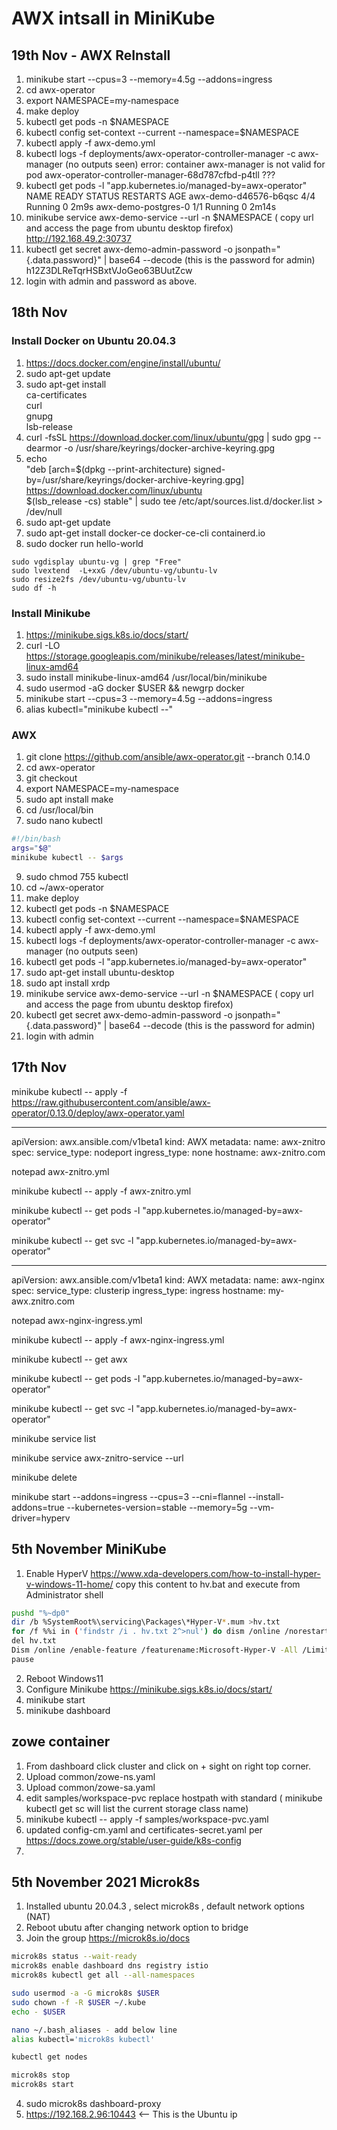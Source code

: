 # AWX intsall in MiniKube

## 19th Nov - AWX ReInstall

1. minikube start --cpus=3 --memory=4.5g --addons=ingress
2. cd awx-operator
3. export NAMESPACE=my-namespace
4. make deploy
5. kubectl get pods -n $NAMESPACE
6. kubectl config set-context --current --namespace=$NAMESPACE
7. kubectl apply -f awx-demo.yml
8. kubectl logs -f deployments/awx-operator-controller-manager -c awx-manager (no outputs seen)
error: container awx-manager is not valid for pod awx-operator-controller-manager-68d787cfbd-p4tll ???
9. kubectl get pods -l "app.kubernetes.io/managed-by=awx-operator"
NAME                    READY   STATUS    RESTARTS   AGE
awx-demo-d46576-b6qsc   4/4     Running   0          2m9s
awx-demo-postgres-0     1/1     Running   0          2m14s
10. minikube service awx-demo-service --url -n $NAMESPACE ( copy url and access the page from ubuntu desktop firefox)
http://192.168.49.2:30737
11. kubectl get secret awx-demo-admin-password -o jsonpath="{.data.password}" | base64 --decode (this is the password for admin)
h12Z3DLReTqrHSBxtVJoGeo63BUutZcw
20. login with admin and password as above.

## 18th Nov

### Install Docker on Ubuntu 20.04.3

1. https://docs.docker.com/engine/install/ubuntu/
2. sudo apt-get update
3. sudo apt-get install \
    ca-certificates \
    curl \
    gnupg \
    lsb-release
4. curl -fsSL https://download.docker.com/linux/ubuntu/gpg | sudo gpg --dearmor -o /usr/share/keyrings/docker-archive-keyring.gpg
5. echo \
  "deb [arch=$(dpkg --print-architecture) signed-by=/usr/share/keyrings/docker-archive-keyring.gpg] https://download.docker.com/linux/ubuntu \
  $(lsb_release -cs) stable" | sudo tee /etc/apt/sources.list.d/docker.list > /dev/null
6. sudo apt-get update
7. sudo apt-get install docker-ce docker-ce-cli containerd.io
8. sudo docker run hello-world

```
sudo vgdisplay ubuntu-vg | grep "Free"
sudo lvextend  -L+xxG /dev/ubuntu-vg/ubuntu-lv
sudo resize2fs /dev/ubuntu-vg/ubuntu-lv
sudo df -h
```

### Install Minikube

1. https://minikube.sigs.k8s.io/docs/start/
2. curl -LO https://storage.googleapis.com/minikube/releases/latest/minikube-linux-amd64
3. sudo install minikube-linux-amd64 /usr/local/bin/minikube
4. sudo usermod -aG docker $USER && newgrp docker
5. minikube start --cpus=3 --memory=4.5g --addons=ingress
6. alias kubectl="minikube kubectl --"

### AWX

1. git clone https://github.com/ansible/awx-operator.git --branch 0.14.0
2. cd awx-operator
3. git checkout
4. export NAMESPACE=my-namespace
5. sudo apt install make
6. cd /usr/local/bin 
8. sudo nano kubectl
```bash
#!/bin/bash
args="$@"
minikube kubectl -- $args 
```
9. sudo chmod 755 kubectl
10. cd ~/awx-operator
11. make deploy
11. kubectl get pods -n $NAMESPACE
12. kubectl config set-context --current --namespace=$NAMESPACE
13. kubectl apply -f awx-demo.yml
14. kubectl logs -f deployments/awx-operator-controller-manager -c awx-manager (no outputs seen)
15. kubectl get pods -l "app.kubernetes.io/managed-by=awx-operator"
16. sudo apt-get install ubuntu-desktop
17. sudo apt install xrdp
18. minikube service awx-demo-service --url -n $NAMESPACE ( copy url and access the page from ubuntu desktop firefox)
19. kubectl get secret awx-demo-admin-password -o jsonpath="{.data.password}" | base64 --decode (this is the password for admin)
20. login with admin


## 17th Nov 

minikube kubectl -- apply -f https://raw.githubusercontent.com/ansible/awx-operator/0.13.0/deploy/awx-operator.yaml

---
apiVersion: awx.ansible.com/v1beta1
kind: AWX
metadata:
  name: awx-znitro
spec:
  service_type: nodeport
  ingress_type: none
  hostname: awx-znitro.com

notepad awx-znitro.yml

minikube kubectl -- apply -f awx-znitro.yml

minikube kubectl -- get pods -l "app.kubernetes.io/managed-by=awx-operator"

minikube kubectl -- get svc -l "app.kubernetes.io/managed-by=awx-operator"

---
apiVersion: awx.ansible.com/v1beta1
kind: AWX
metadata:
  name: awx-nginx
spec:
  service_type: clusterip
  ingress_type: ingress
  hostname: my-awx.znitro.com

notepad awx-nginx-ingress.yml

minikube kubectl -- apply -f awx-nginx-ingress.yml

minikube kubectl -- get awx

minikube kubectl -- get pods -l "app.kubernetes.io/managed-by=awx-operator"

minikube kubectl -- get svc -l "app.kubernetes.io/managed-by=awx-operator"

minikube service list

minikube service awx-znitro-service --url

minikube delete

minikube start --addons=ingress --cpus=3 --cni=flannel --install-addons=true --kubernetes-version=stable --memory=5g --vm-driver=hyperv


## 5th November MiniKube

1. Enable HyperV https://www.xda-developers.com/how-to-install-hyper-v-windows-11-home/
copy this content to hv.bat and execute from Administrator shell 
```bash
pushd "%~dp0"
dir /b %SystemRoot%\servicing\Packages\*Hyper-V*.mum >hv.txt
for /f %%i in ('findstr /i . hv.txt 2^>nul') do dism /online /norestart /add-package:"%SystemRoot%\servicing\Packages\%%i"
del hv.txt
Dism /online /enable-feature /featurename:Microsoft-Hyper-V -All /LimitAccess /ALL
pause
```
2. Reboot Windows11
3. Configure Minikube https://minikube.sigs.k8s.io/docs/start/
4. minikube start
5. minikube dashboard

## zowe container

1. From dashboard click cluster and click on + sight on right top corner.
2. Upload common/zowe-ns.yaml
3. Upload common/zowe-sa.yaml
4. edit samples/workspace-pvc replace hostpath with standard ( minikube kubectl get sc will list the current storage class name)
5. minikube kubectl -- apply -f samples/workspace-pvc.yaml
6. updated config-cm.yaml and certificates-secret.yaml per https://docs.zowe.org/stable/user-guide/k8s-config
7.   

## 5th November 2021 Microk8s

1. Installed ubuntu 20.04.3 , select microk8s , default network options (NAT)
2. Reboot ubutu after changing network option to bridge
3. Join the group  https://microk8s.io/docs
```bash
microk8s status --wait-ready
microk8s enable dashboard dns registry istio
microk8s kubectl get all --all-namespaces

sudo usermod -a -G microk8s $USER
sudo chown -f -R $USER ~/.kube
echo - $USER

nano ~/.bash_aliases - add below line 
alias kubectl='microk8s kubectl'

kubectl get nodes

microk8s stop
microk8s start
``` 
4. sudo microk8s dashboard-proxy
5. https://192.168.2.96:10443 <-- This is the Ubuntu ip

